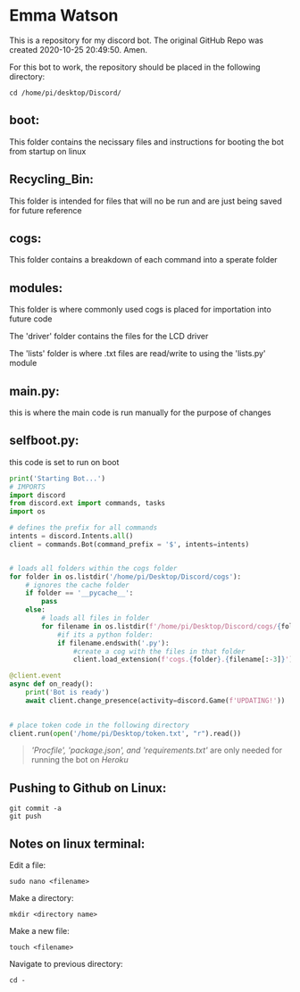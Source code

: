 # Emma Watson
This is a repository for my discord bot. The original GitHub Repo was created 2020-10-25 20:49:50. Amen.

For this bot to work, the repository should be placed in the following directory:

```
cd /home/pi/desktop/Discord/
```

## boot:
This folder contains the necissary files and instructions for booting the bot from startup on linux
## Recycling_Bin:
This folder is intended for files that will no be run and are just being saved for future reference
## cogs:
This folder contains a breakdown of each command into a sperate folder
## modules:
This folder is where commonly used cogs is placed for importation into future code

The 'driver' folder contains the files for the LCD driver

The 'lists' folder is where .txt files are read/write to using the 'lists.py' module

## main.py:
this is where the main code is run manually for the purpose of changes

## selfboot.py:
this code is set to run on boot

```python
print('Starting Bot...')
# IMPORTS
import discord
from discord.ext import commands, tasks
import os

# defines the prefix for all commands
intents = discord.Intents.all()
client = commands.Bot(command_prefix = '$', intents=intents)


# loads all folders within the cogs folder
for folder in os.listdir('/home/pi/Desktop/Discord/cogs'):
    # ignores the cache folder
    if folder == '__pycache__':
        pass
    else:
        # loads all files in folder
        for filename in os.listdir(f'/home/pi/Desktop/Discord/cogs/{folder}'):
            #if its a python folder:
            if filename.endswith('.py'):
                #create a cog with the files in that folder
                client.load_extension(f'cogs.{folder}.{filename[:-3]}')

@client.event
async def on_ready():
    print('Bot is ready')
    await client.change_presence(activity=discord.Game(f'UPDATING!'))

 
# place token code in the following directory
client.run(open('/home/pi/Desktop/token.txt', "r").read())
```

> *'Procfile', 'package.json', and 'requirements.txt'* are only needed for running the bot on *Heroku*

## Pushing to Github on Linux:

```
git commit -a
git push
```

## Notes on linux terminal:

Edit a file:
```
sudo nano <filename>
```

Make a directory:
```
mkdir <directory name>
```

Make a new file:
```
touch <filename>
```

Navigate to previous directory:
```
cd -
```
